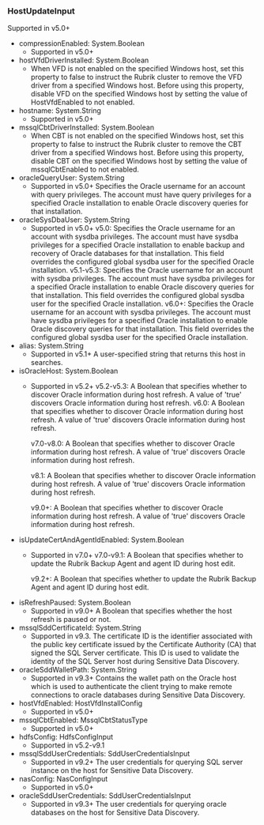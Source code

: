 ### HostUpdateInput
Supported in v5.0+

- compressionEnabled: System.Boolean
  - Supported in v5.0+
- hostVfdDriverInstalled: System.Boolean
  - When VFD is not enabled on the specified Windows host, set this property to false to instruct the Rubrik cluster to remove the VFD driver from a specified Windows host. Before using this property, disable VFD on the specified Windows host by setting the value of HostVfdEnabled to not enabled.
- hostname: System.String
  - Supported in v5.0+
- mssqlCbtDriverInstalled: System.Boolean
  - When CBT is not enabled on the specified Windows host, set this property to false to instruct the Rubrik cluster to remove the CBT driver from a specified Windows host. Before using this property, disable CBT on the specified Windows host by setting the value of mssqlCbtEnabled to not enabled.
- oracleQueryUser: System.String
  - Supported in v5.0+
      Specifies the Oracle username for an account with query privileges. The account must have query privileges for a specified Oracle installation to enable Oracle discovery queries for that installation.
- oracleSysDbaUser: System.String
  - Supported in v5.0+
      v5.0: Specifies the Oracle username for an account with sysdba privileges. The account must have sysdba privileges for a specified Oracle installation to enable backup and recovery of Oracle databases for that installation. This field overrides the configured global sysdba user for the specified Oracle installation.
      v5.1-v5.3: Specifies the Oracle username for an account with sysdba privileges. The account must have sysdba privileges for a specified Oracle installation to enable Oracle discovery queries for that installation. This field overrides the configured global sysdba user for the specified Oracle installation.
      v6.0+: Specifies the Oracle username for an account with sysdba privileges. The account must have sysdba privileges for a specified Oracle installation to enable Oracle discovery queries for that installation. This field overrides the configured global sysdba user for the specified Oracle installation.
- alias: System.String
  - Supported in v5.1+
      A user-specified string that returns this host in searches.
- isOracleHost: System.Boolean
  - Supported in v5.2+
      v5.2-v5.3: A Boolean that specifies whether to discover Oracle information during host refresh. A value of 'true' discovers Oracle information during host refresh.
      v6.0: A Boolean that specifies whether to discover Oracle information during host refresh. A value of 'true' discovers Oracle information during host refresh.
      
      v7.0-v8.0: A Boolean that specifies whether to discover Oracle information during host refresh. A value of 'true' discovers Oracle information during host refresh. 
      
      v8.1: A Boolean that specifies whether to discover Oracle information during host refresh. A value of 'true' discovers Oracle information during host refresh.
      
      v9.0+: A Boolean that specifies whether to discover Oracle information during host refresh. A value of 'true' discovers Oracle information during host refresh.
- isUpdateCertAndAgentIdEnabled: System.Boolean
  - Supported in v7.0+
      v7.0-v9.1: A Boolean that specifies whether to update the Rubrik Backup Agent and agent ID during host edit.  
      
      v9.2+: A Boolean that specifies whether to update the Rubrik Backup Agent and agent ID during host edit.
- isRefreshPaused: System.Boolean
  - Supported in v9.0+
      A Boolean that specifies whether the host refresh is paused or not.
- mssqlSddCertificateId: System.String
  - Supported in v9.3. The certificate ID is the identifier associated with the public key certificate issued by the Certificate Authority (CA) that signed the SQL Server certificate. This ID is used to validate the identity of the SQL Server host during Sensitive Data Discovery.
- oracleSddWalletPath: System.String
  - Supported in v9.3+
      Contains the wallet path on the Oracle host which is used to authenticate the client trying to make remote connections to oracle databases during Sensitive Data Discovery.
- hostVfdEnabled: HostVfdInstallConfig
  - Supported in v5.0+
- mssqlCbtEnabled: MssqlCbtStatusType
  - Supported in v5.0+
- hdfsConfig: HdfsConfigInput
  - Supported in v5.2-v9.1
- mssqlSddUserCredentials: SddUserCredentialsInput
  - Supported in v9.2+
      The user credentials for querying SQL server instance on the host for Sensitive Data Discovery.
- nasConfig: NasConfigInput
  - Supported in v5.0+
- oracleSddUserCredentials: SddUserCredentialsInput
  - Supported in v9.3+
      The user credentials for querying oracle databases on the host for Sensitive Data Discovery.
